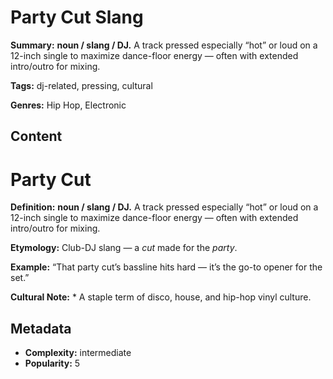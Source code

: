 # Party Cut Slang

**Summary:** **noun / slang / DJ.** A track pressed especially “hot” or loud on a 12-inch single to maximize dance-floor energy — often with extended intro/outro for mixing.

**Tags:** dj-related, pressing, cultural

**Genres:** Hip Hop, Electronic

## Content

# Party Cut

**Definition:** **noun / slang / DJ.** A track pressed especially “hot” or loud on a 12-inch single to maximize dance-floor energy — often with extended intro/outro for mixing.

**Etymology:** Club-DJ slang — a *cut* made for the *party*.

**Example:** “That party cut’s bassline hits hard — it’s the go-to opener for the set.”

**Cultural Note:** * A staple term of disco, house, and hip-hop vinyl culture.

## Metadata

- **Complexity:** intermediate
- **Popularity:** 5
